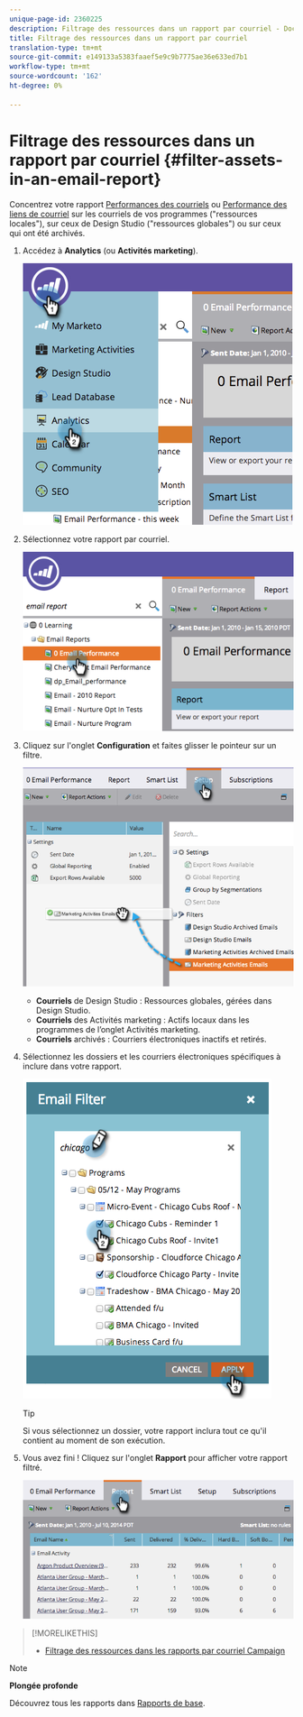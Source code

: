 ```yaml
---
unique-page-id: 2360225
description: Filtrage des ressources dans un rapport par courriel - Documents marketing - Documentation du produit
title: Filtrage des ressources dans un rapport par courriel
translation-type: tm+mt
source-git-commit: e149133a5383faaef5e9c9b7775ae36e633ed7b1
workflow-type: tm+mt
source-wordcount: '162'
ht-degree: 0%

---
```



# Filtrage des ressources dans un rapport par courriel {#filter-assets-in-an-email-report}

Concentrez votre rapport [Performances des courriels](../../../../product-docs/email-marketing/email-programs/email-program-data/email-performance-report.md) ou [Performance des liens de courriel](../../../../product-docs/email-marketing/email-programs/email-program-data/email-link-performance-report.md) sur les courriels de vos programmes (&quot;ressources locales&quot;), sur ceux de Design Studio (&quot;ressources globales&quot;) ou sur ceux qui ont été archivés.

1. Accédez à **Analytics** (ou **Activités marketing**).

   ![](assets/image2014-9-16-15-3a53-3a26.png)

1. Sélectionnez votre rapport par courriel.

   ![](assets/image2014-9-16-15-3a53-3a29.png)

1. Cliquez sur l&#39;onglet **Configuration** et faites glisser le pointeur sur un filtre.

   ![](assets/image2014-9-16-15-3a53-3a32.png)

   * **Courriels** de Design Studio : Ressources globales, gérées dans Design Studio.
   * **Courriels** des Activités marketing : Actifs locaux dans les programmes de l’onglet Activités marketing.
   * **Courriels** archivés : Courriers électroniques inactifs et retirés.

1. Sélectionnez les dossiers et les courriers électroniques spécifiques à inclure dans votre rapport.

   ![](assets/image2014-9-16-15-3a53-3a36.png)

   >[!TIP]
   >
   >Si vous sélectionnez un dossier, votre rapport inclura tout ce qu&#39;il contient au moment de son exécution.

1. Vous avez fini ! Cliquez sur l&#39;onglet **Rapport** pour afficher votre rapport filtré.

   ![](assets/image2014-9-16-15-3a53-3a59.png)

>[!MORELIKETHIS]
>
>* [Filtrage des ressources dans les rapports par courriel Campaign](filter-assets-in-a-campaign-email-reports.md)

>



>[!NOTE]
>
>**Plongée profonde**
>
>Découvrez tous les rapports dans [Rapports de base](http://docs.marketo.com/display/docs/basic+reporting).

